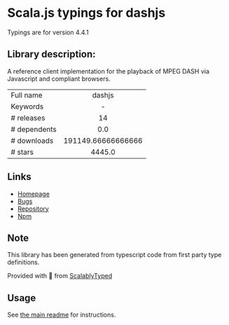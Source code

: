 
# Scala.js typings for dashjs

Typings are for version 4.4.1

## Library description:
A reference client implementation for the playback of MPEG DASH via Javascript and compliant browsers.

|                    |                 |
| ------------------ | :-------------: |
| Full name          | dashjs |
| Keywords           | - |
| # releases         | 14 |
| # dependents       | 0.0 |
| # downloads        | 191149.66666666666 |
| # stars            | 4445.0 |

## Links
- [Homepage](https://github.com/Dash-Industry-Forum/dash.js#readme)
- [Bugs](https://github.com/Dash-Industry-Forum/dash.js/issues)
- [Repository](https://github.com/Dash-Industry-Forum/dash.js)
- [Npm](https://www.npmjs.com/package/dashjs)
    


## Note
This library has been generated from typescript code from first party type definitions.

Provided with :purple_heart: from [ScalablyTyped](https://github.com/oyvindberg/ScalablyTyped)

## Usage
See [the main readme](../../readme.md) for instructions.



